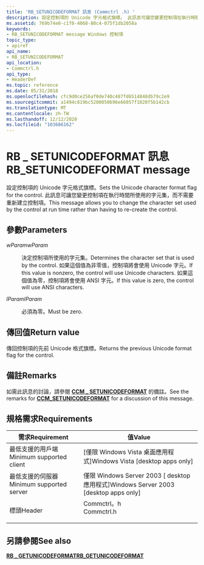 ```yaml
---
title: 'RB_SETUNICODEFORMAT 訊息 (Commctrl .h) '
description: 設定控制項的 Unicode 字元格式旗標。 此訊息可讓您變更控制項在執行時間所使用的字元集，而不需要重新建立控制項。
ms.assetid: 769b74e0-c1f0-4068-80c4-075f1db2058a
keywords:
- RB_SETUNICODEFORMAT message Windows 控制項
topic_type:
- apiref
api_name:
- RB_SETUNICODEFORMAT
api_location:
- Commctrl.h
api_type:
- HeaderDef
ms.topic: reference
ms.date: 05/31/2018
ms.openlocfilehash: cfc9d0ce256af0de740c487fd6514848db79c2e9
ms.sourcegitcommit: a1494c819bc5200050696e66057f1020f5b142cb
ms.translationtype: MT
ms.contentlocale: zh-TW
ms.lasthandoff: 12/12/2020
ms.locfileid: "103686162"
---
```

# <a name="rb_setunicodeformat-message"></a><span data-ttu-id="e90d5-105">RB \_ SETUNICODEFORMAT 訊息</span><span class="sxs-lookup"><span data-stu-id="e90d5-105">RB\_SETUNICODEFORMAT message</span></span>

<span data-ttu-id="e90d5-106">設定控制項的 Unicode 字元格式旗標。</span><span class="sxs-lookup"><span data-stu-id="e90d5-106">Sets the Unicode character format flag for the control.</span></span> <span data-ttu-id="e90d5-107">此訊息可讓您變更控制項在執行時間所使用的字元集，而不需要重新建立控制項。</span><span class="sxs-lookup"><span data-stu-id="e90d5-107">This message allows you to change the character set used by the control at run time rather than having to re-create the control.</span></span>

## <a name="parameters"></a><span data-ttu-id="e90d5-108">參數</span><span class="sxs-lookup"><span data-stu-id="e90d5-108">Parameters</span></span>

<dl> <dt>

<span data-ttu-id="e90d5-109">*wParam*</span><span class="sxs-lookup"><span data-stu-id="e90d5-109">*wParam*</span></span> 
</dt> <dd>

<span data-ttu-id="e90d5-110">決定控制項所使用的字元集。</span><span class="sxs-lookup"><span data-stu-id="e90d5-110">Determines the character set that is used by the control.</span></span> <span data-ttu-id="e90d5-111">如果這個值為非零值，控制項將會使用 Unicode 字元。</span><span class="sxs-lookup"><span data-stu-id="e90d5-111">If this value is nonzero, the control will use Unicode characters.</span></span> <span data-ttu-id="e90d5-112">如果這個值為零，控制項將會使用 ANSI 字元。</span><span class="sxs-lookup"><span data-stu-id="e90d5-112">If this value is zero, the control will use ANSI characters.</span></span>

</dd> <dt>

<span data-ttu-id="e90d5-113">*lParam*</span><span class="sxs-lookup"><span data-stu-id="e90d5-113">*lParam*</span></span> 
</dt> <dd><span data-ttu-id="e90d5-114">必須為零。</span><span class="sxs-lookup"><span data-stu-id="e90d5-114">Must be zero.</span></span></dd> </dl>

## <a name="return-value"></a><span data-ttu-id="e90d5-115">傳回值</span><span class="sxs-lookup"><span data-stu-id="e90d5-115">Return value</span></span>

<span data-ttu-id="e90d5-116">傳回控制項的先前 Unicode 格式旗標。</span><span class="sxs-lookup"><span data-stu-id="e90d5-116">Returns the previous Unicode format flag for the control.</span></span>

## <a name="remarks"></a><span data-ttu-id="e90d5-117">備註</span><span class="sxs-lookup"><span data-stu-id="e90d5-117">Remarks</span></span>

<span data-ttu-id="e90d5-118">如需此訊息的討論，請參閱 [**CCM \_ SETUNICODEFORMAT**](ccm-setunicodeformat.md) 的備註。</span><span class="sxs-lookup"><span data-stu-id="e90d5-118">See the remarks for [**CCM\_SETUNICODEFORMAT**](ccm-setunicodeformat.md) for a discussion of this message.</span></span>

## <a name="requirements"></a><span data-ttu-id="e90d5-119">規格需求</span><span class="sxs-lookup"><span data-stu-id="e90d5-119">Requirements</span></span>



| <span data-ttu-id="e90d5-120">需求</span><span class="sxs-lookup"><span data-stu-id="e90d5-120">Requirement</span></span> | <span data-ttu-id="e90d5-121">值</span><span class="sxs-lookup"><span data-stu-id="e90d5-121">Value</span></span> |
|-------------------------------------|---------------------------------------------------------------------------------------|
| <span data-ttu-id="e90d5-122">最低支援的用戶端</span><span class="sxs-lookup"><span data-stu-id="e90d5-122">Minimum supported client</span></span><br/> | <span data-ttu-id="e90d5-123">\[僅限 Windows Vista 桌面應用程式\]</span><span class="sxs-lookup"><span data-stu-id="e90d5-123">Windows Vista \[desktop apps only\]</span></span><br/>                                        |
| <span data-ttu-id="e90d5-124">最低支援的伺服器</span><span class="sxs-lookup"><span data-stu-id="e90d5-124">Minimum supported server</span></span><br/> | <span data-ttu-id="e90d5-125">僅限 Windows Server 2003 \[ desktop 應用程式\]</span><span class="sxs-lookup"><span data-stu-id="e90d5-125">Windows Server 2003 \[desktop apps only\]</span></span><br/>                                  |
| <span data-ttu-id="e90d5-126">標頭</span><span class="sxs-lookup"><span data-stu-id="e90d5-126">Header</span></span><br/>                   | <dl> <span data-ttu-id="e90d5-127"><dt>Commctrl。h</dt></span><span class="sxs-lookup"><span data-stu-id="e90d5-127"><dt>Commctrl.h</dt></span></span> </dl> |



## <a name="see-also"></a><span data-ttu-id="e90d5-128">另請參閱</span><span class="sxs-lookup"><span data-stu-id="e90d5-128">See also</span></span>

<dl> <dt>

[<span data-ttu-id="e90d5-129">**RB \_ GETUNICODEFORMAT**</span><span class="sxs-lookup"><span data-stu-id="e90d5-129">**RB\_GETUNICODEFORMAT**</span></span>](rb-getunicodeformat.md)
</dt> </dl>

 

 





